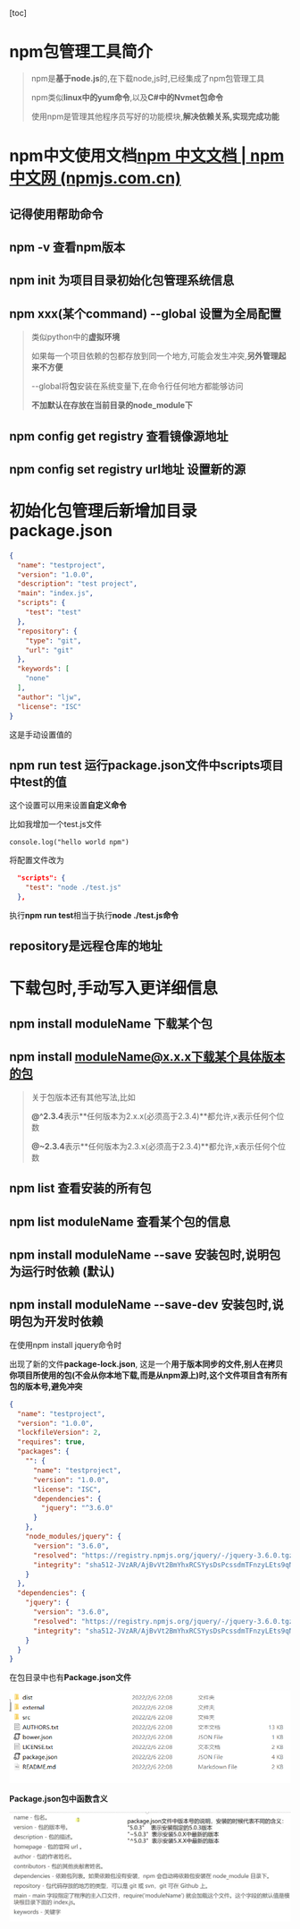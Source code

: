 [toc]

# npm包管理工具简介

> npm是**基于node.js**的,在下载node,js时,已经集成了npm包管理工具
>
> npm类似**linux中的yum命令**,以及**C#中的Nvmet包命令**
>
> 使用npm是管理其他程序员写好的功能模块,**解决依赖关系,实现完成功能**

# npm中文使用文档[npm 中文文档 | npm 中文网 (npmjs.com.cn)](https://www.npmjs.com.cn/)

## 记得使用帮助命令

## npm -v 查看npm版本

## npm init 为项目目录初始化包管理系统信息

## npm xxx(某个command) --global 设置为全局配置

> 类似python中的**虚拟环境**
>
> 如果每一个项目依赖的包都存放到同一个地方,可能会发生冲突,**另外管理起来不方便**
>
> --global将**包**安装在系统变量下,在命令行任何地方都能够访问
>
> **不加默认在存放在当前目录的node_module下**

## npm config get registry 查看镜像源地址

## npm config set registry url地址 设置新的源

# 初始化包管理后新增加目录package.json

```json
{
  "name": "testproject",
  "version": "1.0.0",
  "description": "test project",
  "main": "index.js",
  "scripts": {
    "test": "test"
  },
  "repository": {
    "type": "git",
    "url": "git"
  },
  "keywords": [
    "none"
  ],
  "author": "ljw",
  "license": "ISC"
}
```

这是手动设置值的



## npm run test 运行package.json文件中scripts项目中test的值

这个设置可以用来设置**自定义命令**

比如我增加一个test.js文件

```
console.log("hello world npm")
```

将配置文件改为

```json
  "scripts": {
    "test": "node ./test.js"
  },
```

执行**npm run test**相当于执行**node ./test.js命令**



## repository是远程仓库的地址

# 下载包时,手动写入更详细信息

## npm install moduleName 下载某个包

## npm install moduleName@x.x.x下载某个具体版本的包

> 关于包版本还有其他写法,比如
>
> **@^2.3.4**表示**任何版本为2.x.x(必须高于2.3.4)**都允许,x表示任何个位数
>
> **@~2.3.4**表示**任何版本为2.3.x(必须高于2.3.4)**都允许,x表示任何个位数



## npm list 查看安装的所有包

## npm list moduleName 查看某个包的信息



## npm install moduleName --save 安装包时,说明包为运行时依赖 (默认)

## npm install moduleName --save-dev 安装包时,说明包为开发时依赖

在使用npm install jquery命令时

出现了新的文件**package-lock.json**, 这是一个**用于版本同步的文件,别人在拷贝你项目所使用的包(不会从你本地下载,而是从npm源上)时,这个文件项目含有所有包的版本号,避免冲突**

```json
{
  "name": "testproject",
  "version": "1.0.0",
  "lockfileVersion": 2,
  "requires": true,
  "packages": {
    "": {
      "name": "testproject",
      "version": "1.0.0",
      "license": "ISC",
      "dependencies": {
        "jquery": "^3.6.0"
      }
    },
    "node_modules/jquery": {
      "version": "3.6.0",
      "resolved": "https://registry.npmjs.org/jquery/-/jquery-3.6.0.tgz",
      "integrity": "sha512-JVzAR/AjBvVt2BmYhxRCSYysDsPcssdmTFnzyLEts9qNwmjmu4JTAMYubEfwVOSwpQ1I1sKKFcxhZCI2buerfw=="
    }
  },
  "dependencies": {
    "jquery": {
      "version": "3.6.0",
      "resolved": "https://registry.npmjs.org/jquery/-/jquery-3.6.0.tgz",
      "integrity": "sha512-JVzAR/AjBvVt2BmYhxRCSYysDsPcssdmTFnzyLEts9qNwmjmu4JTAMYubEfwVOSwpQ1I1sKKFcxhZCI2buerfw=="
    }
  }
}

```

在包目录中也有**Package.json文件**

![](.\package包文件结构.png)

**Package.json包中函数含义**

![](.\package记录第三方库的架构.png)



